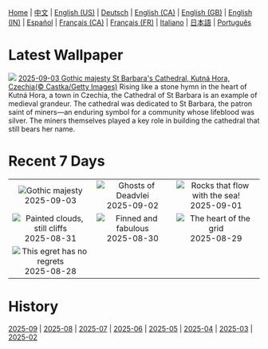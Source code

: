 [Home](../README.md) | [中文](zh-CN.md) | [English (US)](en-US.md) | [Deutsch](de-DE.md) | [English (CA)](en-CA.md) | [English (GB)](en-GB.md) | [English (IN)](en-IN.md) | [Español](es-ES.md) | [Français (CA)](fr-CA.md) | [Français (FR)](fr-FR.md) | [Italiano](it-IT.md) | [日本語](ja-JP.md) | [Português](pt-BR.md)

# Latest Wallpaper
![](https://www.bing.com/th?id=OHR.SaintBarbaras_EN-GB0842695883_UHD.jpg)
[2025-09-03 Gothic majesty St Barbara's Cathedral, Kutná Hora, Czechia(© Castka/Getty Images)](https://www.bing.com/th?id=OHR.SaintBarbaras_EN-GB0842695883_UHD.jpg)
Rising like a stone hymn in the heart of Kutná Hora, a town in Czechia, the Cathedral of St Barbara is an example of medieval grandeur. The cathedral was dedicated to St Barbara, the patron saint of miners—an enduring symbol for a community whose lifeblood was silver. The miners themselves played a key role in building the cathedral that still bears her name.

# Recent 7 Days
|  |  |  |
|:---:|:---:|:---:|
| ![](https://www.bing.com/th?id=OHR.SaintBarbaras_EN-GB0842695883_400x240.jpg "Gothic majesty") 2025-09-03 | ![](https://www.bing.com/th?id=OHR.DeadvleiTrees_EN-GB0679166785_400x240.jpg "Ghosts of Deadvlei") 2025-09-02 | ![](https://www.bing.com/th?id=OHR.GipuzcoaSummer_EN-GB2818544324_400x240.jpg "Rocks that flow with the sea!") 2025-09-01 |
| ![](https://www.bing.com/th?id=OHR.ScottsBluff_EN-GB0264012392_400x240.jpg "Painted clouds, still cliffs") 2025-08-31 | ![](https://www.bing.com/th?id=OHR.MaldivesWhaleShark_EN-GB0087739452_400x240.jpg "Finned and fabulous") 2025-08-30 | ![](https://www.bing.com/th?id=OHR.PlazaMayor_EN-GB9923316134_400x240.jpg "The heart of the grid") 2025-08-29 |
| ![](https://www.bing.com/th?id=OHR.WhiteEgret_EN-GB9754251340_400x240.jpg "This egret has no regrets") 2025-08-28 |  |  |

# History
[2025-09](../archives/wallpaper/en-GB/w_2025_09.md) | [2025-08](../archives/wallpaper/en-GB/w_2025_08.md) | [2025-07](../archives/wallpaper/en-GB/w_2025_07.md) | [2025-06](../archives/wallpaper/en-GB/w_2025_06.md) | [2025-05](../archives/wallpaper/en-GB/w_2025_05.md) | [2025-04](../archives/wallpaper/en-GB/w_2025_04.md) | [2025-03](../archives/wallpaper/en-GB/w_2025_03.md) | [2025-02](../archives/wallpaper/en-GB/w_2025_02.md)
